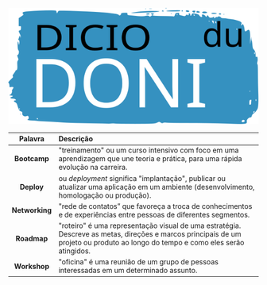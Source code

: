 <p align="center">
    <img src="img/Dicio_du_DONI.svg" alt="DICIO du DONI Logo" >
</p>

<!-- ![Static Badge](https://img.shields.io/badge/you_like-blue)
[//]: [![Twitter](https://img.shields.io/badge/-Twitter-1DA1F2)](https://twitter.com/datastacktv) [![YouTube](https://img.shields.io/badge/-YouTube-FF0000)](http://youtube.com/c/datastacktv) [![Website](https://img.shields.io/badge/-Website-565CD8)](https://datastack.tv/) [![Jobs](https://img.shields.io/badge/-Jobs-ffdf4b)](https://datastackjobs.com/)
-->

| Palavra | Descrição |
|:-------:|:----------|
| **Bootcamp** | "treinamento" ou um curso intensivo com foco em uma aprendizagem que une teoria e prática, para uma rápida evolução na carreira. |
| **Deploy** | ou *deployment* significa "implantação", publicar ou atualizar uma aplicação em um ambiente (desenvolvimento, homologação ou produção). |
| **Networking** | "rede de contatos” que favoreça a troca de conhecimentos e de experiências entre pessoas de diferentes segmentos. |
| **Roadmap** | "roteiro" é uma representação visual de uma estratégia. Descreve as metas, direções e marcos principais de um projeto ou produto ao longo do tempo e como eles serão atingidos. |
| **Workshop** | "oficina" é uma reunião de um grupo de pessoas interessadas em um determinado assunto. |
